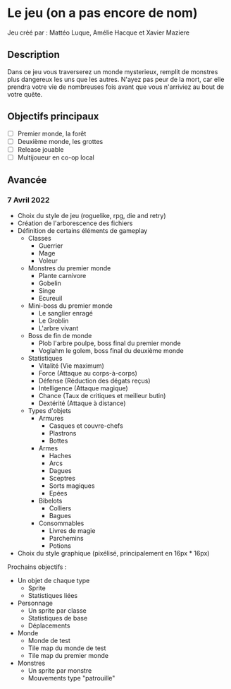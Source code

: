 # Le jeu (on a pas encore de nom)

Jeu créé par : Mattéo Luque, Amélie Hacque et Xavier Maziere

## Description

Dans ce jeu vous traverserez un monde mysterieux, remplit de monstres plus dangereux les uns que les autres. N'ayez pas peur de la mort, car elle prendra votre vie de nombreuses fois avant que vous n'arriviez au bout de votre quête.

## Objectifs principaux

- [ ] Premier monde, la forêt
- [ ] Deuxième monde, les grottes
- [ ] Release jouable
- [ ] Multijoueur en co-op local

## Avancée

### 7 Avril 2022

* Choix du style de jeu (roguelike, rpg, die and retry)
* Création de l'arborescence des fichiers
* Définition de certains éléments de gameplay
    * Classes
        * Guerrier
        * Mage
        * Voleur
    * Monstres du premier monde
        * Plante carnivore
        * Gobelin
        * Singe
        * Ecureuil
    * Mini-boss du premier monde
        * Le sanglier enragé
        * Le Groblin
        * L'arbre vivant
    * Boss de fin de monde
        * Plob l'arbre poulpe, boss final du premier monde
        * Voglahm le golem, boss final du deuxième monde
    * Statistiques
        * Vitalité (Vie maximum)
        * Force (Attaque au corps-à-corps)
        * Défense (Réduction des dégats reçus)
        * Intelligence (Attaque magique)
        * Chance (Taux de critiques et meilleur butin)
        * Dextérité (Attaque à distance)
    * Types d'objets
        * Armures
            * Casques et couvre-chefs
            * Plastrons
            * Bottes
        * Armes
            * Haches
            * Arcs
            * Dagues
            * Sceptres
            * Sorts magiques
            * Epées
        * Bibelots
            * Colliers
            * Bagues
        * Consommables
            * Livres de magie
            * Parchemins
            * Potions
* Choix du style graphique (pixélisé, principalement en 16px * 16px)

Prochains objectifs :
* Un objet de chaque type
    * Sprite
    * Statistiques liées
* Personnage
    * Un sprite par classe
    * Statistiques de base
    * Déplacements
* Monde
    * Monde de test
    * Tile map du monde de test
    * Tile map du premier monde
* Monstres
    * Un sprite par monstre
    * Mouvements type "patrouille"
